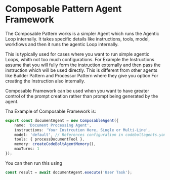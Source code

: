 # Composable Pattern Agent Framework

The Composable Pattern works is a simpler Agent which runs the Agentic Loop internally. It takes specific details like instructions, tools, model, workflows and then it runs the agentic Loop internally.

This is typically used for cases where you want to run simple agentic Loops, whith not too much configurations. For Example the Instructions assume that you will fully form the instruction externally and then pass the instruction which will be used directly. This is different from other agents like Builder Pattern and Processor Pattern where they give you option For creating the Instruction also internally.

Composable Framework can be used when you want to have greater control of the prompt creation rather than prompt being generated by the agent.

Tha Example of Composable Framework is:

```ts
export const documentAgent = new ComposableAgent({
	name: 'Document Processing Agent',
	instructions: 'Your Instrcution Here, Single or Multi-Line',
	model: 'default', // References configuration in codeboltagents.yaml
	tools: { processDocumentTool },
	memory: createCodeBoltAgentMemory(),
	maxTurns: 1
});
```

You can then run this using 

```ts
const result = await documentAgent.execute('User Task');
```

